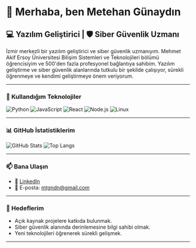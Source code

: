 # 👋 Merhaba, ben Metehan Günaydın

## 💻 Yazılım Geliştirici | 🛡️ Siber Güvenlik Uzmanı

İzmir merkezli bir yazılım geliştirici ve siber güvenlik uzmanıyım. Mehmet Akif Ersoy Üniversitesi Bilişim Sistemleri ve Teknolojileri bölümü öğrencisiyim ve 500'den fazla profesyonel bağlantıya sahibim. Yazılım geliştirme ve siber güvenlik alanlarında tutkulu bir şekilde çalışıyor, sürekli öğrenmeye ve kendimi geliştirmeye önem veriyorum.

---

### 🚀 Kullandığım Teknolojiler

![Python](https://img.shields.io/badge/-Python-3776AB?style=flat-square&logo=python&logoColor=white)
![JavaScript](https://img.shields.io/badge/-JavaScript-F7DF1E?style=flat-square&logo=javascript&logoColor=black)
![React](https://img.shields.io/badge/-React-61DAFB?style=flat-square&logo=react&logoColor=black)
![Node.js](https://img.shields.io/badge/-Node.js-339933?style=flat-square&logo=node.js&logoColor=white)
![Linux](https://img.shields.io/badge/-Linux-FCC624?style=flat-square&logo=linux&logoColor=black)

---

### 📊 GitHub İstatistiklerim

![GitHub Stats](https://github-readme-stats.vercel.app/api?username=mtgndn&show_icons=true&theme=tokyonight)
![Top Langs](https://github-readme-stats.vercel.app/api/top-langs/?username=mtgndn&layout=compact&theme=tokyonight)

---

### 📫 Bana Ulaşın

- 💼 [LinkedIn](https://www.linkedin.com/in/metehan-günaydın-361514241/)
- 📧 E-posta: mtgndn@gmail.com

---


### 🎯 Hedeflerim

- Açık kaynak projelere katkıda bulunmak.
- Siber güvenlik alanında derinlemesine bilgi sahibi olmak.
- Yeni teknolojileri öğrenerek sürekli gelişmek.

---
